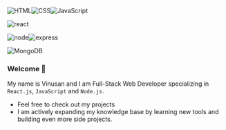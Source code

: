 ![HTML](https://img.shields.io/badge/Language-HTML-red)![CSS](https://img.shields.io/badge/Language-CSS-blue)![JavaScript](https://img.shields.io/badge/Language-JavaScript-orange)

![react](https://img.shields.io/badge/Frontend-React.js-9cf)

![node](https://img.shields.io/badge/Backend-Node.js-green)![express](https://img.shields.io/badge/Backend-Express.js-yellow)

![MongoDB](https://img.shields.io/badge/Database-MongoDB-brightgreen)

### Welcome 👋

My name is Vinusan and I am Full-Stack Web Developer specializing in `React.js`, `JavaScript` and `Node.js.`

- Feel free to check out my projects
- I am actively expanding my knowledge base by learning new tools and building even more side projects.


